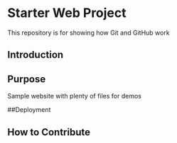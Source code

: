 # Starter Web Project

This repository is for showing how Git and GitHub work
## Introduction
## Purpose
Sample website with plenty of files for demos

##Deployment

## How to Contribute 